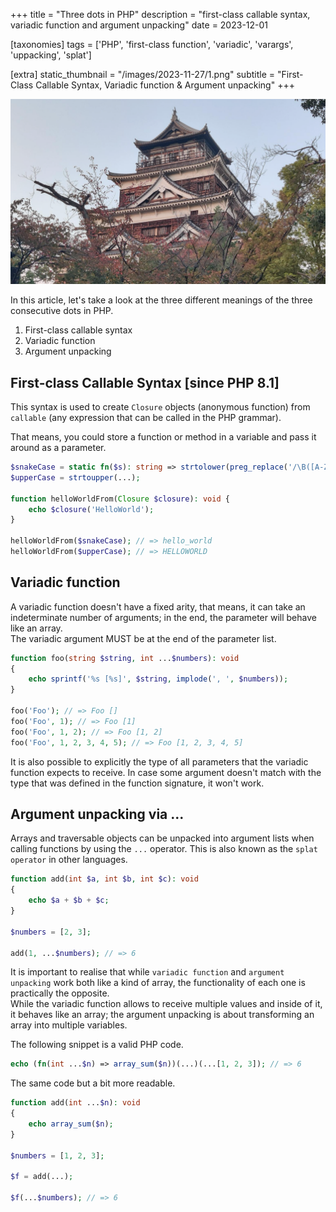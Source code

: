 +++
title = "Three dots in PHP"
description = "first-class callable syntax, variadic function and argument unpacking"
date = 2023-12-01

[taxonomies]
tags = ['PHP', 'first-class function', 'variadic', 'varargs', 'uppacking', 'splat']

[extra]
static_thumbnail = "/images/2023-11-27/1.png"
subtitle = "First-Class Callable Syntax, Variadic function & Argument unpacking"
+++

![phpstorm-logo](/images/2024-02-09/1.png)

In this article, let's take a look at the three different meanings of the three consecutive dots in PHP.

1. First-class callable syntax
2. Variadic function
3. Argument unpacking

## First-class Callable Syntax [since PHP 8.1]

This syntax is used to create `Closure` objects (anonymous function) from `callable` (any expression that can be called in the PHP grammar).

That means, you could store a function or method in a variable and pass it around as a parameter.

```php source
$snakeCase = static fn($s): string => strtolower(preg_replace('/\B([A-Z])/', '_$1', $s));
$upperCase = strtoupper(...);

function helloWorldFrom(Closure $closure): void {
    echo $closure('HelloWorld');
}

helloWorldFrom($snakeCase); // => hello_world
helloWorldFrom($upperCase); // => HELLOWORLD
```

## Variadic function

A variadic function doesn't have a fixed arity, that means, it can take an indeterminate number of arguments; in the end, the parameter will behave like an array.<br>
The variadic argument MUST be at the end of the parameter list.

```php source
function foo(string $string, int ...$numbers): void
{
    echo sprintf('%s [%s]', $string, implode(', ', $numbers));
}

foo('Foo'); // => Foo []
foo('Foo', 1); // => Foo [1]
foo('Foo', 1, 2); // => Foo [1, 2]
foo('Foo', 1, 2, 3, 4, 5); // => Foo [1, 2, 3, 4, 5]
```

It is also possible to explicitly the type of all parameters that the variadic function expects to receive. In case some argument doesn't match with the type that was defined in the function signature, it won't work.

## Argument unpacking via ...

Arrays and traversable objects can be unpacked into argument lists when calling functions by using the `...` operator. This is also known as the `splat operator` in other languages.

```php source
function add(int $a, int $b, int $c): void
{
    echo $a + $b + $c;
}

$numbers = [2, 3];

add(1, ...$numbers); // => 6
```

<div class="separator"></div>

It is important to realise that while `variadic function` and `argument unpacking` work both like a kind of array, the functionality of each one is practically the opposite.<br>
While the variadic function allows to receive multiple values and inside of it, it behaves like an array; the argument unpacking is about transforming an array into multiple variables.

The following snippet is a valid PHP code.

```php source
echo (fn(int ...$n) => array_sum($n))(...)(...[1, 2, 3]); // => 6
```

The same code but a bit more readable.

```php source
function add(int ...$n): void
{
    echo array_sum($n);
}

$numbers = [1, 2, 3];

$f = add(...);

$f(...$numbers); // => 6
```
